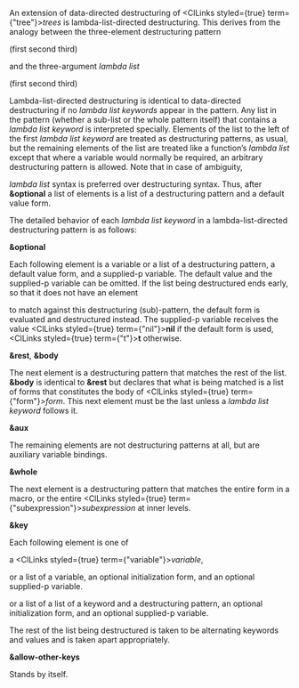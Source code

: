  



An extension of data-directed destructuring of <ClLinks styled={true} term={"tree"}><i>trees</i></ClLinks> is lambda-list-directed destructuring. This derives from the analogy between the three-element destructuring pattern 



(first second third) 



and the three-argument *lambda list* 



(first second third) 



Lambda-list-directed destructuring is identical to data-directed destructuring if no *lambda list keywords* appear in the pattern. Any list in the pattern (whether a sub-list or the whole pattern itself) that contains a *lambda list keyword* is interpreted specially. Elements of the list to the left of the first *lambda list keyword* are treated as destructuring patterns, as usual, but the remaining elements of the list are treated like a function’s *lambda list* except that where a variable would normally be required, an arbitrary destructuring pattern is allowed. Note that in case of ambiguity,  







*lambda list* syntax is preferred over destructuring syntax. Thus, after **&amp;optional** a list of elements is a list of a destructuring pattern and a default value form. 



The detailed behavior of each *lambda list keyword* in a lambda-list-directed destructuring pattern is as follows: 



**&amp;optional** 



Each following element is a variable or a list of a destructuring pattern, a default value form, and a supplied-p variable. The default value and the supplied-p variable can be omitted. If the list being destructured ends early, so that it does not have an element 



to match against this destructuring (sub)-pattern, the default form is evaluated and destructured instead. The supplied-p variable receives the value <ClLinks styled={true} term={"nil"}><b>nil</b></ClLinks> if the default form is used, <ClLinks styled={true} term={"t"}><b>t</b></ClLinks> otherwise. 



**&amp;rest**, **&amp;body** 



The next element is a destructuring pattern that matches the rest of the list. **&amp;body** is identical to **&amp;rest** but declares that what is being matched is a list of forms that constitutes the body of <ClLinks styled={true} term={"form"}><i>form</i></ClLinks>. This next element must be the last unless a *lambda list keyword* follows it. 



**&amp;aux** 



The remaining elements are not destructuring patterns at all, but are auxiliary variable bindings. 



**&amp;whole** 



The next element is a destructuring pattern that matches the entire form in a macro, or the entire <ClLinks styled={true} term={"subexpression"}><i>subexpression</i></ClLinks> at inner levels. 



**&amp;key** 



Each following element is one of 



a <ClLinks styled={true} term={"variable"}><i>variable</i></ClLinks>, 



or a list of a variable, an optional initialization form, and an optional supplied-p variable. 



or a list of a list of a keyword and a destructuring pattern, an optional initialization form, and an optional supplied-p variable. 



The rest of the list being destructured is taken to be alternating keywords and values and is taken apart appropriately.  







**&amp;allow-other-keys** 



Stands by itself. 



